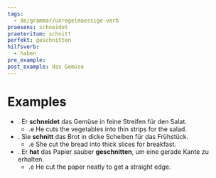 ```yaml
---
tags:
  - de/grammar/unregelmaessige-verb
praesens: schneidet
praeteritum: schnitt
perfekt: geschnitten
hilfsverb:
  - haben
pre_example: 
post_example: das Gemüse
---
```


# Examples
- . Er **schneidet** das Gemüse in feine Streifen für den Salat.
	- .e He cuts the vegetables into thin strips for the salad.
- . Sie **schnitt** das Brot in dicke Scheiben für das Frühstück.
	- .e She cut the bread into thick slices for breakfast.
- . Er **hat** das Papier sauber **geschnitten**, um eine gerade Kante zu erhalten.
	- .e He cut the paper neatly to get a straight edge.
